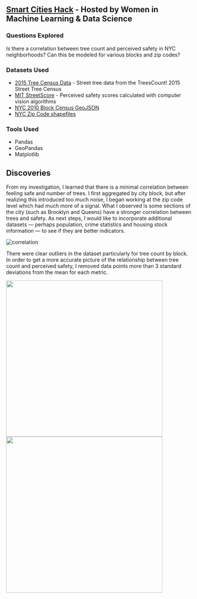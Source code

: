 
## [Smart Cities Hack](http://www.wimldsdatadive.com/hackathons/2) - Hosted by Women in Machine Learning & Data Science

### Questions Explored
Is there a correlation between tree count and perceived safety in NYC neighborhoods? Can this be modeled for various blocks and zip codes?

### Datasets Used
+ [2015 Tree Census Data](https://data.cityofnewyork.us/Environment/2015-Street-Tree-Census-Tree-Data/uvpi-gqnh) - Street tree data from the TreesCount! 2015 Street Tree Census
+ [MIT StreetScore](http://streetscore.media.mit.edu/data.html) - Perceived safety scores calculated with computer vision algorithms
+ [NYC 2010 Block Census GeoJSON](https://data.cityofnewyork.us/City-Government/2010-Census-Blocks/v2h8-6mxf)
+ [NYC Zip Code shapefiles](https://data.cityofnewyork.us/Business/Zip-Code-Boundaries/i8iw-xf4u/data)

### Tools Used
+ Pandas
+ GeoPandas
+ Matplotlib

## Discoveries

From my investigation, I learned that there is a minimal correlation between feeling safe and number of trees. I first aggregated by city block, but after realizing this introduced too much noise, I began working at the zip code level which had much more of a signal. What I observed is some sections of the city (such as Brooklyn and Queens) have a stronger correlation between trees and safety. As next steps, I would like to incorporate additional datasets — perhaps population, crime statistics and housing stock information — to see if they are better indicators.

![correlation](https://github.com/lizkalina/smart-cities/blob/master/plots/scatterplot.jpg)

There were clear outliers in the dataset particularly for tree count by block. In order to get a more accurate picture of the relationship between tree count and perceived safety, I removed data points more than 3 standard deviations from the mean for each metric.

<img src="https://github.com/lizkalina/smart-cities/blob/master/plots/tree_count.jpg" width="425"/> <img src="https://github.com/lizkalina/smart-cities/blob/master/plots/streetscore.jpg" width="425"/> 
